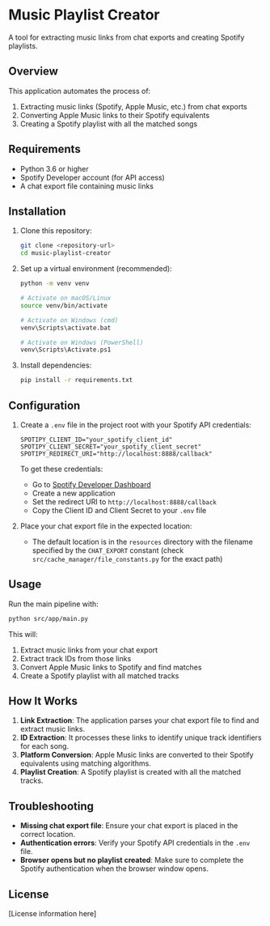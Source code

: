 # Music Playlist Creator

A tool for extracting music links from chat exports and creating Spotify playlists.

## Overview

This application automates the process of:
1. Extracting music links (Spotify, Apple Music, etc.) from chat exports
2. Converting Apple Music links to their Spotify equivalents
3. Creating a Spotify playlist with all the matched songs

## Requirements

- Python 3.6 or higher
- Spotify Developer account (for API access)
- A chat export file containing music links

## Installation

1. Clone this repository:
   ```bash
   git clone <repository-url>
   cd music-playlist-creator
   ```

2. Set up a virtual environment (recommended):
   ```bash
   python -m venv venv
   
   # Activate on macOS/Linux
   source venv/bin/activate
   
   # Activate on Windows (cmd)
   venv\Scripts\activate.bat
   
   # Activate on Windows (PowerShell)
   venv\Scripts\Activate.ps1
   ```

3. Install dependencies:
   ```bash
   pip install -r requirements.txt
   ```

## Configuration

1. Create a `.env` file in the project root with your Spotify API credentials:
   ```
   SPOTIPY_CLIENT_ID="your_spotify_client_id"
   SPOTIPY_CLIENT_SECRET="your_spotify_client_secret"
   SPOTIPY_REDIRECT_URI="http://localhost:8888/callback"
   ```

   To get these credentials:
   - Go to [Spotify Developer Dashboard](https://developer.spotify.com/dashboard/)
   - Create a new application
   - Set the redirect URI to `http://localhost:8888/callback`
   - Copy the Client ID and Client Secret to your `.env` file

2. Place your chat export file in the expected location:
   - The default location is in the `resources` directory with the filename specified by the `CHAT_EXPORT` constant (check `src/cache_manager/file_constants.py` for the exact path)

## Usage

Run the main pipeline with:

```bash
python src/app/main.py
```

This will:
1. Extract music links from your chat export
2. Extract track IDs from those links
3. Convert Apple Music links to Spotify and find matches
4. Create a Spotify playlist with all matched tracks

## How It Works

1. **Link Extraction**: The application parses your chat export file to find and extract music links.
2. **ID Extraction**: It processes these links to identify unique track identifiers for each song.
3. **Platform Conversion**: Apple Music links are converted to their Spotify equivalents using matching algorithms.
4. **Playlist Creation**: A Spotify playlist is created with all the matched tracks.

## Troubleshooting

- **Missing chat export file**: Ensure your chat export is placed in the correct location.
- **Authentication errors**: Verify your Spotify API credentials in the `.env` file.
- **Browser opens but no playlist created**: Make sure to complete the Spotify authentication when the browser window opens.

## License

[License information here] 
